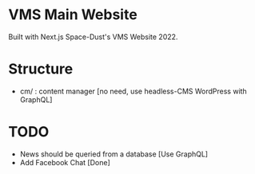 # VMS Main Website
Built with Next.js
Space-Dust's VMS Website 2022.

# Structure
- cm/ : content manager [no need, use headless-CMS WordPress with GraphQL]


# TODO
- News should be queried from a database [Use GraphQL]
- Add Facebook Chat [Done]
